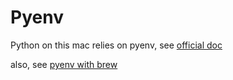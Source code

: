 # Pyenv

Python on this mac relies on pyenv, see [official doc](https://github.com/pyenv/pyenv#installation)

also, see [pyenv with brew](https://stackoverflow.com/questions/30499795/how-can-i-make-homebrews-python-and-pyenv-live-together)

